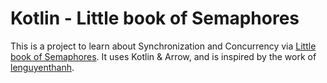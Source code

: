 # Kotlin - Little book of Semaphores

This is a project to learn about Synchronization and Concurrency via [Little book of Semaphores](https://www.greenteapress.com/semaphores/LittleBookOfSemaphores.pdf).
It uses Kotlin & Arrow, and is inspired by the work of [lenguyenthanh](https://github.com/lenguyenthanh/catsphores).
